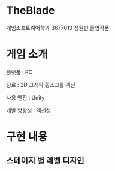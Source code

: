# TheBlade
게임소프트웨어학과 B677013 성원빈 졸업작품

# 게임 소개

플랫폼 : PC

장르 : 2D 그래픽 횡스크롤 액션

사용 엔진 : Unity

개발 방향성 : 액션성

# 구현 내용

## 스테이지 별 레벨 디자인
